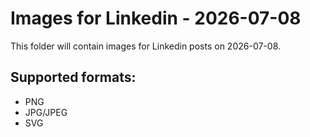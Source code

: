 # Images for Linkedin - 2026-07-08

This folder will contain images for Linkedin posts on 2026-07-08.

## Supported formats:
- PNG
- JPG/JPEG
- SVG
